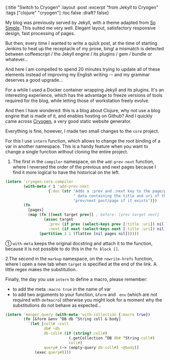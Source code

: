 {:title "Switch to Cryogen"
:layout :post
:excerpt "from Jekyll to Cryogen"
:tags  ["clojure" "cryogen"]
:toc false
:draft? false}

My blog was previously served by Jekyll,
with a theme adapted from [So Simple][1].
This suited me very well.
Elegant layout, satisfactory responsive design, fast processing of pages.

But then, every time I wanted to write a quick post,
at the time of starting Jenkins to heat up the receptacle of my prose,
bing! a mismatch is detected between
coffeescript / the Jekyll engine / its plugins / gem / bundle or whatever...

[1]: https://github.com/mmistakes/so-simple-theme|target=_blank

And here I am compelled to spend 20 minutes trying
to update all of these elements
instead of improving my English writing -- and my grammar
deserves a good upgrade...

For a while I used a Docker container wrapping Jekyll and its plugins.
It's an interesting experience,
which has the advantage to freeze versions of tools required for the blog,
while letting those of workstation freely evolve.

And then I have wondered: this is a blog about Clojure,
why not use a blog engine that is made of it,
and enables hosting on Github?
And I quickly came across [Cryogen][2], a very good static website generator.

[2]: https://github.com/cryogen-project/cryogen|target=_blank

Everything is fine, however, I made two small changes to the `core` project.

For this I use `intern` function,
which allows to change the root binding of a var in another namespace.
This is a handy feature when you want
to change a single function without cloning the entire project.

1. The first in the `compiler` namespace, on the `add-prev-next` function,
  where I reversed the order of the previous and next pages
  because I find it more logical to have the historical on the left.
```clojure
(intern 'cryogen-core.compiler
        (with-meta #_1 'add-prev-next
                   {:doc (str "Adds a :prev and :next key to the page/post"
                              " data containing the title and uri of the "
                              "prev/next post/page if it exists")})
        (fn
          [pages]
          (map (fn [[next target prev]] ; before: [prev target next]
                 (assoc target
                   :prev (if prev (select-keys prev [:title :uri]) nil)
                   :next (if next (select-keys next [:title :uri]) nil)))
               (partition 3 1 (flatten [nil pages nil])))))
```
  &#9312; `with-meta` keeps the original docstring and attach it
  to the function,
  because it is not possible to do this in the `fn block []`.

2.The second in the `markup` namespace, on the `rewrite-hrefs` function,
  where I open a new tab when `target` is specified at the end of the link.
  A little regex makes the substitution.

  <script src="https://gist.github.com/obarbeau/65d7f487797d8041b6a79c15b532604f.js"></script>

Finally, the day you use `intern` to define a macro, please remember:
- to add the meta `:macro true` in the name of var
- to add two arguments to your function, `&form` and ` env`
  (which are not required with `defmacro`)
  otherwise you might look for a moment why
  the substitutions do not behave as expected...
  <i class="fa fa-smile-o" aria-hidden="true"></i>

```clojure
(intern 'monger.query (with-meta 'with-collection {:macro true})
        (fn [&form &env ^DB db ^String coll & body]
          `(let [coll# ~coll
                 db# ~db
                 db-coll# (if (string? coll#)
                            (.getCollection ^DB db# ^String coll#)
                            coll#)
                 query# (-> (empty-query db-coll#) ~@body)]
             (exec query#))))
```

